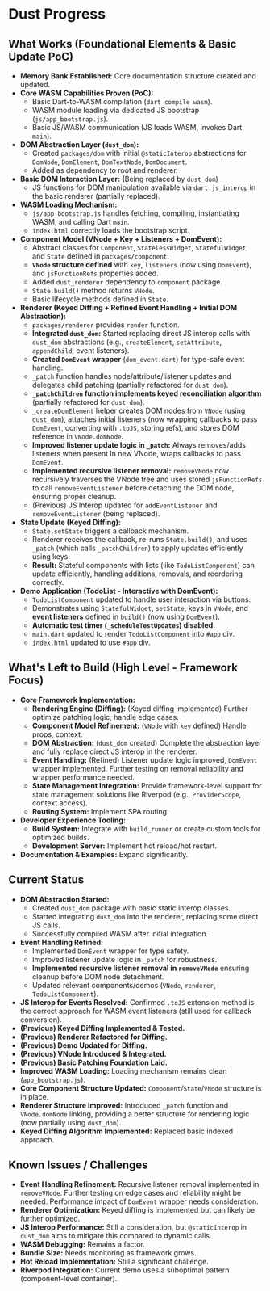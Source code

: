 # Dust Progress

## What Works (Foundational Elements & Basic Update PoC)

- **Memory Bank Established:** Core documentation structure created and updated.
- **Core WASM Capabilities Proven (PoC):**
  - Basic Dart-to-WASM compilation (`dart compile wasm`).
  - WASM module loading via dedicated JS bootstrap (`js/app_bootstrap.js`).
  - Basic JS/WASM communication (JS loads WASM, invokes Dart `main`).
- **DOM Abstraction Layer (`dust_dom`):**
  - Created `packages/dom` with initial `@staticInterop` abstractions for
    `DomNode`, `DomElement`, `DomTextNode`, `DomDocument`.
  - Added as dependency to root and renderer.
- **Basic DOM Interaction Layer:** (Being replaced by `dust_dom`)
  - JS functions for DOM manipulation available via `dart:js_interop` in the
    basic renderer (partially replaced).
- **WASM Loading Mechanism:**
  - `js/app_bootstrap.js` handles fetching, compiling, instantiating WASM, and
    calling Dart `main`.
  - `index.html` correctly loads the bootstrap script.
- **Component Model (VNode + Key + Listeners + DomEvent):**
  - Abstract classes for `Component`, `StatelessWidget`, `StatefulWidget`, and
    `State` defined in `packages/component`.
  - **`VNode` structure defined** with `key`, `listeners` (now using
    `DomEvent`), and `jsFunctionRefs` properties added.
  - Added `dust_renderer` dependency to `component` package.
  - `State.build()` method returns `VNode`.
  - Basic lifecycle methods defined in `State`.
- **Renderer (Keyed Diffing + Refined Event Handling + Initial DOM
  Abstraction):**
  - `packages/renderer` provides `render` function.
  - **Integrated `dust_dom`:** Started replacing direct JS interop calls with
    `dust_dom` abstractions (e.g., `createElement`, `setAttribute`,
    `appendChild`, event listeners).
  - **Created `DomEvent` wrapper** (`dom_event.dart`) for type-safe event
    handling.
  - `_patch` function handles node/attribute/listener updates and delegates
    child patching (partially refactored for `dust_dom`).
  - **`_patchChildren` function implements keyed reconciliation algorithm**
    (partially refactored for `dust_dom`).
  - `_createDomElement` helper creates DOM nodes from `VNode` (using
    `dust_dom`), attaches initial listeners (now wrapping callbacks to pass
    `DomEvent`, converting with `.toJS`, storing refs), and stores DOM reference
    in `VNode.domNode`.
  - **Improved listener update logic in `_patch`:** Always removes/adds
    listeners when present in new VNode, wraps callbacks to pass `DomEvent`.
  - **Implemented recursive listener removal:** `removeVNode` now recursively
    traverses the VNode tree and uses stored `jsFunctionRefs` to call
    `removeEventListener` before detaching the DOM node, ensuring proper
    cleanup.
  - (Previous) JS Interop updated for `addEventListener` and
    `removeEventListener` (being replaced).
- **State Update (Keyed Diffing):**
  - `State.setState` triggers a callback mechanism.
  - Renderer receives the callback, re-runs `State.build()`, and uses `_patch`
    (which calls `_patchChildren`) to apply updates efficiently using keys.
  - **Result:** Stateful components with lists (like `TodoListComponent`) can
    update efficiently, handling additions, removals, and reordering correctly.
- **Demo Application (TodoList - Interactive with DomEvent):**
  - `TodoListComponent` updated to handle user interaction via buttons.
  - Demonstrates using `StatefulWidget`, `setState`, keys in `VNode`, and
    **event listeners** defined in `build()` (now using `DomEvent`).
  - **Automatic test timer (`_scheduleTestUpdates`) disabled.**
  - `main.dart` updated to render `TodoListComponent` into `#app` div.
  - `index.html` updated to use `#app` div.

## What's Left to Build (High Level - Framework Focus)

- **Core Framework Implementation:**
  - **Rendering Engine (Diffing):** (Keyed diffing implemented) Further optimize
    patching logic, handle edge cases.
  - **Component Model Refinement:** (`VNode` with `key` defined) Handle props,
    context.
  - **DOM Abstraction:** (`dust_dom` created) Complete the abstraction layer and
    fully replace direct JS interop in the renderer.
  - **Event Handling:** (Refined) Listener update logic improved, `DomEvent`
    wrapper implemented. Further testing on removal reliability and wrapper
    performance needed.
  - **State Management Integration:** Provide framework-level support for state
    management solutions like Riverpod (e.g., `ProviderScope`, context access).
  - **Routing System:** Implement SPA routing.
- **Developer Experience Tooling:**
  - **Build System:** Integrate with `build_runner` or create custom tools for
    optimized builds.
  - **Development Server:** Implement hot reload/hot restart.
- **Documentation & Examples:** Expand significantly.

## Current Status

- **DOM Abstraction Started:**
  - Created `dust_dom` package with basic static interop classes.
  - Started integrating `dust_dom` into the renderer, replacing some direct JS
    calls.
  - Successfully compiled WASM after initial integration.
- **Event Handling Refined:**
  - Implemented `DomEvent` wrapper for type safety.
  - Improved listener update logic in `_patch` for robustness.
  - **Implemented recursive listener removal in `removeVNode`** ensuring cleanup
    before DOM node detachment.
  - Updated relevant components/demos (`VNode`, `renderer`,
    `TodoListComponent`).
- **JS Interop for Events Resolved:** Confirmed `.toJS` extension method is the
  correct approach for WASM event listeners (still used for callback
  conversion).
- **(Previous) Keyed Diffing Implemented & Tested.**
- **(Previous) Renderer Refactored for Diffing.**
- **(Previous) Demo Updated for Diffing.**
- **(Previous) VNode Introduced & Integrated.**
- **(Previous) Basic Patching Foundation Laid.**
- **Improved WASM Loading:** Loading mechanism remains clean
  (`app_bootstrap.js`).
- **Core Component Structure Updated:** `Component`/`State`/`VNode` structure is
  in place.
- **Renderer Structure Improved:** Introduced `_patch` function and
  `VNode.domNode` linking, providing a better structure for rendering logic (now
  partially using `dust_dom`).
- **Keyed Diffing Algorithm Implemented:** Replaced basic indexed approach.

## Known Issues / Challenges

- **Event Handling Refinement:** Recursive listener removal implemented in
  `removeVNode`. Further testing on edge cases and reliability might be needed.
  Performance impact of `DomEvent` wrapper needs consideration.
- **Renderer Optimization:** Keyed diffing is implemented but can likely be
  further optimized.
- **JS Interop Performance:** Still a consideration, but `@staticInterop` in
  `dust_dom` aims to mitigate this compared to dynamic calls.
- **WASM Debugging:** Remains a factor.
- **Bundle Size:** Needs monitoring as framework grows.
- **Hot Reload Implementation:** Still a significant challenge.
- **Riverpod Integration:** Current demo uses a suboptimal pattern
  (component-level container).
